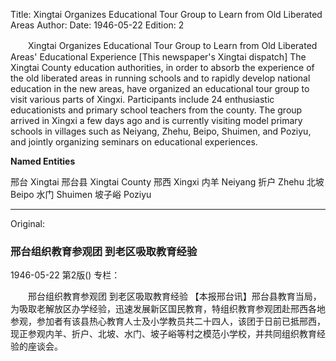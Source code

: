 Title: Xingtai Organizes Educational Tour Group to Learn from Old Liberated Areas
Author:
Date: 1946-05-22
Edition: 2

　　Xingtai Organizes Educational Tour Group
    to Learn from Old Liberated Areas' Educational Experience
    [This newspaper's Xingtai dispatch] The Xingtai County education authorities, in order to absorb the experience of the old liberated areas in running schools and to rapidly develop national education in the new areas, have organized an educational tour group to visit various parts of Xingxi. Participants include 24 enthusiastic educationists and primary school teachers from the county. The group arrived in Xingxi a few days ago and is currently visiting model primary schools in villages such as Neiyang, Zhehu, Beipo, Shuimen, and Poziyu, and jointly organizing seminars on educational experiences.




**Named Entities**


邢台    Xingtai
邢台县  Xingtai County
邢西    Xingxi
内羊    Neiyang
折户    Zhehu
北坡    Beipo
水门    Shuimen
坡子峪  Poziyu



<hr /> 

Original: 


### 邢台组织教育参观团  到老区吸取教育经验

1946-05-22
第2版()
专栏：

　　邢台组织教育参观团
    到老区吸取教育经验
    【本报邢台讯】邢台县教育当局，为吸取老解放区办学经验，迅速发展新区国民教育，特组织教育参观团赴邢西各地参观，参加者有该县热心教育人士及小学教员共二十四人，该团于日前已抵邢西，现正参观内羊、折户、北坡、水门、坡子峪等村之模范小学校，并共同组织教育经验的座谈会。
